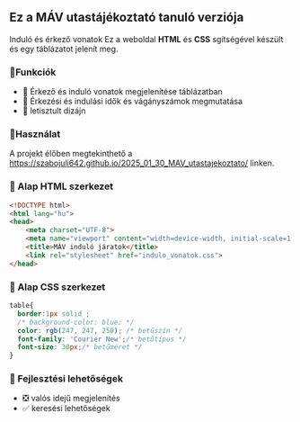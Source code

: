 ## Ez a MÁV utastájékoztató tanuló verziója

Induló és érkező vonatok
Ez a weboldal **HTML** és **CSS** sgítségével készült és egy táblázatot jelenít meg.

### 🔹Funkciók
- 🔺 Érkező és induló vonatok megjelenítése táblázatban
- 🔺 Érkezési és indulási idők és vágányszámok megmutatása
- 🔺 letisztult dizájn

### 🔹Használat
A projekt élőben megtekinthető a https://szabojuli642.github.io/2025_01_30_MAV_utastajekoztato/ linken.

### 🔹 Alap HTML szerkezet
```html
<!DOCTYPE html>
<html lang="hu">
<head>
    <meta charset="UTF-8">
    <meta name="viewport" content="width=device-width, initial-scale=1.0">
    <title>MÁV induló járatok</title>
    <link rel="stylesheet" href="indulo_vonatok.css">
</head>
```

### 🔹 Alap CSS szerkezet
```css
table{
  border:1px solid ;
  /* background-color: blue; */
  color: rgb(247, 247, 250); /* betűszín */
  font-family: 'Courier New';/* betűtípus */
  font-size: 30px;/* betűméret */
}
```

### 🔹 Fejlesztési lehetőségek
- ❎ valós idejű megjelenítés
- ✅ keresési lehetőségek